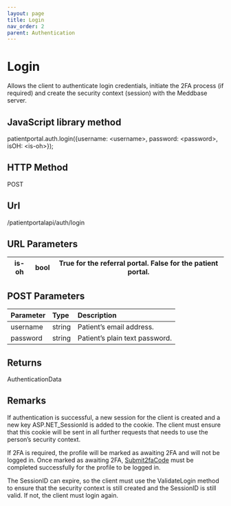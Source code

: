 ```yaml
---
layout: page
title: Login
nav_order: 2
parent: Authentication
---
```


# Login

Allows the client to authenticate login credentials, initiate the 2FA process (if required) and create the security context (session) with the Meddbase server.

## JavaScript library method

patientportal.auth.login({username: &lt;username&gt;, password: &lt;password&gt;, isOH: &lt;is-oh&gt;});

## HTTP Method

POST

## ****Url****

/patientportalapi/auth/login

## URL Parameters

| is-oh | bool | True for the referral portal. False for the patient portal. |
| --- | --- | --- |

## POST Parameters

| Parameter | Type   | Description                                                 |
|:----------|:-------|:------------------------------------------------------------|
| username | string | Patient’s email address. |
| password | string | Patient’s plain text password. |

## Returns

AuthenticationData

## Remarks

If authentication is successful, a new session for the client is created and a new key ASP.NET_SessionId is added to the cookie. The client must ensure that this cookie will be sent in all further requests that needs to use the person’s security context.

If 2FA is required, the profile will be marked as awaiting 2FA and will not be logged in. Once marked as awaiting 2FA, [Submit2faCode](#_Submit2faCode) must be completed successfully for the profile to be logged in.

The SessionID can expire, so the client must use the ValidateLogin method to ensure that the security context is still created and the SessionID is still valid. If not, the client must login again.
